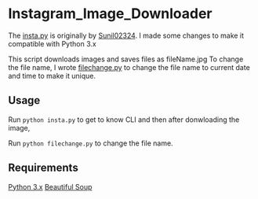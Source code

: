 # Instagram_Image_Downloader

The [insta.py](https://github.com/FlashBlaze/Instagram_Image_Downloader/blob/master/insta.py) is originally by [Sunil02324](https://github.com/Sunil02324/Instagram-Image-Downloader). I made some changes to make it compatible with Python 3.x

This script downloads images and saves files as fileName.jpg 
To change the file name, I wrote [filechange.py](https://github.com/FlashBlaze/Instagram_Image_Downloader/blob/master/filechange.py) to change the file name to current date and time to make it unique.

## Usage

Run
`python insta.py` to get to know CLI and then after donwloading the image, 

Run
`python filechange.py` to change the file name.

## Requirements

[Python 3.x](https://www.python.org/downloads/)
[Beautiful Soup](https://www.crummy.com/software/BeautifulSoup/bs4/doc/)
